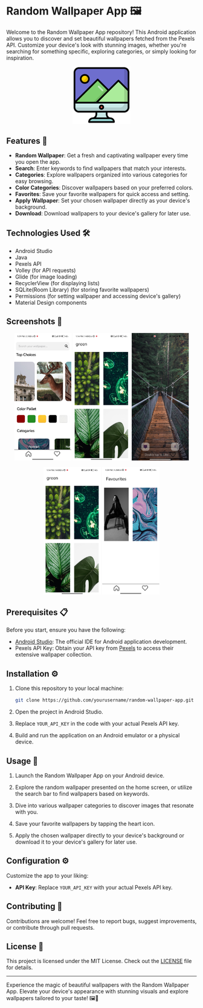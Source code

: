 # Random Wallpaper App 🖼️

Welcome to the Random Wallpaper App repository! This Android application allows you to discover and set beautiful wallpapers fetched from the Pexels API. Customize your device's look with stunning images, whether you're searching for something specific, exploring categories, or simply looking for inspiration.

<p align="center">
  <img src="app/src/main/res/drawable/wallpaper.png" alt="Random Wallpaper App Preview" width="30%">
</p>

## Features 🌟

- **Random Wallpaper**: Get a fresh and captivating wallpaper every time you open the app.
- **Search**: Enter keywords to find wallpapers that match your interests.
- **Categories**: Explore wallpapers organized into various categories for easy browsing.
- **Color Categories**: Discover wallpapers based on your preferred colors.
- **Favorites**: Save your favorite wallpapers for quick access and setting.
- **Apply Wallpaper**: Set your chosen wallpaper directly as your device's background.
- **Download**: Download wallpapers to your device's gallery for later use.

## Technologies Used 🛠️

- Android Studio
- Java
- Pexels API
- Volley (for API requests)
- Glide (for image loading)
- RecyclerView (for displaying lists)
- SQLite(Room Library) (for storing favorite wallpapers)
- Permissions (for setting wallpaper and accessing device's gallery)
- Material Design components

## Screenshots 📸

<p align="center">
  <img src="screenshots/Screenshot_2023-08-21-13-09-58-324_com.example.mywallpapers.jpg" alt="Home" width="30%">
  <img src="screenshots/Screenshot_2023-08-21-13-14-07-188_com.example.mywallpapers.jpg" alt="Search" width="30%">
    <img src="screenshots/Screenshot_2023-08-21-13-15-39-655_com.example.mywallpapers.jpg" alt="Apply" width="30%">
</p>

<p align="center">
  <img src="screenshots/Screenshot_2023-08-21-13-14-07-188_com.example.mywallpapers.jpg" alt="Categories" width="30%">
  <img src="screenshots/Screenshot_2023-08-21-13-20-15-194_com.example.mywallpapers.jpg" alt="Favorites" width="30%">
</p>

## Prerequisites 📋

Before you start, ensure you have the following:

- [Android Studio](https://developer.android.com/studio): The official IDE for Android application development.
- Pexels API Key: Obtain your API key from [Pexels](https://www.pexels.com/api/) to access their extensive wallpaper collection.

## Installation ⚙️

1. Clone this repository to your local machine:

    ```bash
    git clone https://github.com/yourusername/random-wallpaper-app.git
    ```

2. Open the project in Android Studio.

3. Replace `YOUR_API_KEY` in the code with your actual Pexels API key.

4. Build and run the application on an Android emulator or a physical device.

## Usage 🚀

1. Launch the Random Wallpaper App on your Android device.

2. Explore the random wallpaper presented on the home screen, or utilize the search bar to find wallpapers based on keywords.

3. Dive into various wallpaper categories to discover images that resonate with you.

4. Save your favorite wallpapers by tapping the heart icon.

5. Apply the chosen wallpaper directly to your device's background or download it to your device's gallery for later use.

## Configuration ⚙️

Customize the app to your liking:

- **API Key**: Replace `YOUR_API_KEY` with your actual Pexels API key.

## Contributing 👥

Contributions are welcome! Feel free to report bugs, suggest improvements, or contribute through pull requests.

## License 📜

This project is licensed under the MIT License. Check out the [LICENSE](LICENSE) file for details.

---

Experience the magic of beautiful wallpapers with the Random Wallpaper App. Elevate your device's appearance with stunning visuals and explore wallpapers tailored to your taste! 🖼️🌈
